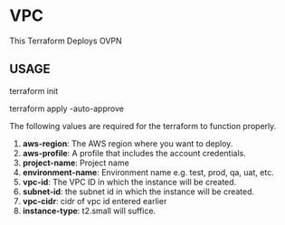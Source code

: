 # VPC

This Terraform Deploys OVPN

## USAGE

terraform init

terraform apply -auto-approve

The following values are required for the terraform to function properly.
1. **aws-region**: The AWS region where you want to deploy.
2. **aws-profile**: A profile that includes the account credentials.
3. **project-name**: Project name
4. **environment-name**: Environment name e.g. test, prod, qa, uat, etc.
5. **vpc-id**: The VPC ID in which the instance will be created.
6. **subnet-id**: the subnet id in which the instance will be created.
7. **vpc-cidr**: cidr of vpc id entered earlier
8. **instance-type**: t2.small will suffice.

